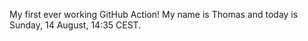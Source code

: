 My first ever working GitHub Action!
My name is Thomas and today is Sunday, 14 August, 14:35 CEST. 
